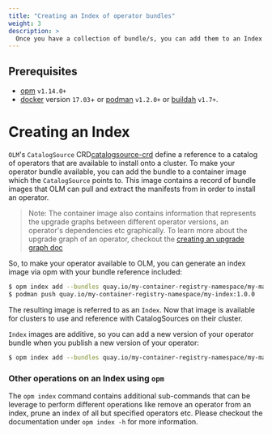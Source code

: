 ```yaml
---
title: "Creating an Index of operator bundles"
weight: 3
description: >
  Once you have a collection of bundle/s, you can add them to an Index of bundles.
---
```


## Prerequisites 

- [opm](https://github.com/operator-framework/operator-registry/releases) `v1.14.0+`
- [docker](https://docs.docker.com/install/) version `17.03`+ or [podman](https://github.com/containers/libpod/blob/master/install.md) `v1.2.0+` or [buildah](https://github.com/containers/buildah/blob/master/install.md) `v1.7+`.


# Creating an Index 

`OLM`'s `CatalogSource` CRD[catalogsource-crd] define a reference to a catalog of operators that are available to install onto a cluster. To make your operator bundle available, you can add the bundle to a container image which the `CatalogSource` points to. This image contains a record of bundle images that OLM can pull and extract the manifests from in order to install an operator. 

>Note: The container image also contains information that represents the upgrade graphs between different operator versions, an operator's dependencies etc graphically. To learn more about the upgrade graph of an operator, checkout the [creating an upgrade graph doc][upgrade-graph-doc]  

So, to make your operator available to OLM, you can generate an index image via opm with your bundle reference included:

```sh
$ opm index add --bundles quay.io/my-container-registry-namespace/my-manifest-bundle:0.0.1 --tag quay.io/my-container-registry-namespace/my-index:1.0.0
$ podman push quay.io/my-container-registry-namespace/my-index:1.0.0
```

The resulting image is referred to as an `Index`. Now that image is available for clusters to use and reference with CatalogSources on their cluster.

`Index` images are additive, so you can add a new version of your operator bundle when you publish a new version of your operator:

```bash
$ opm index add --bundles quay.io/my-container-registry-namespace/my-manifest-bundle:0.0.2 --from-index quay.io/my-container-registry-namespace/my-index:1.0.0 --tag quay.io/my-container-registry-namespace/my-index:1.0.1
```

### Other operations on an Index using `opm` 

The `opm index` command contains additional sub-commands that can be leverage to perform different operations like remove an operator from an index, prune an index of all but specified operators etc. Please checkout the documentation under `opm index -h` for more information. 
 

[catalogsource-crd]: /docs/concepts/crds/CatalogSource
[upgrade-graph-doc]: /docs/concepts/olm-architecture/operator-catalog/creating-an-update-graph 